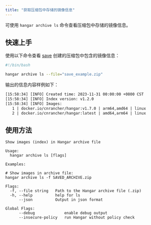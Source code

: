 ```yaml
---
title: "获取压缩包中存储的镜像信息"
---
```


可使用 `hangar archive ls` 命令查看压缩包中存储的镜像信息。

## 快速上手

使用以下命令查看 [save](../save/save#快速上手) 创建的压缩包中包含的镜像信息：

```bash
#!/bin/bash

hangar archive ls --file="save_example.zip"
```

输出的信息内容样例如下：

```txt title="hangar archive ls -f save_example.zip"
[15:58:34] [INFO] Created time: 2023-11-31 00:00:00 +0800 CST
[15:58:34] [INFO] Index version: v1.2.0
[15:58:34] [INFO] Images:
   1 | docker.io/cnrancher/hangar:v1.7.0 | arm64,amd64 | linux
   2 | docker.io/cnrancher/hangar:latest | amd64,arm64 | linux
```

## 使用方法

```text title="hangar archive --help"
Show images (index) in Hangar archive file

Usage:
  hangar archive ls [flags]

Examples:

# Show images in archive file:
hangar archive ls -f SAVED_ARCHIVE.zip

Flags:
  -f, --file string   Path to the Hangar archive file (.zip)
  -h, --help          help for ls
      --json          Output in json format

Global Flags:
      --debug             enable debug output
      --insecure-policy   run Hangar without policy check
```
